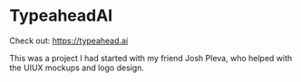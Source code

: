 # TypeaheadAI

Check out: https://typeahead.ai

This was a project I had started with my friend Josh Pleva, who helped with the UIUX mockups and logo design.
